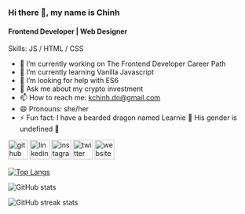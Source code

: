 ### Hi there 👋, my name is Chinh
#### Frontend Developer | Web Designer

Skills: JS / HTML / CSS

- 🔭 I’m currently working on  The Frontend Developer Career Path 
- 🌱 I’m currently learning Vanilla Javascript 
- 🤔 I’m looking for help with ES6 
- 💬 Ask me about my crypto investment 
- 📫 How to reach me: kchinh.do@gmail.com 
- 😄 Pronouns: she/her 
- ⚡ Fun fact: I have a bearded dragon named Learnie 🦎 His gender is undefined 🌈 


[<img src='https://cdn.jsdelivr.net/npm/simple-icons@3.0.1/icons/github.svg' alt='github' height='40'>](https://github.com/doinby)  [<img src='https://cdn.jsdelivr.net/npm/simple-icons@3.0.1/icons/linkedin.svg' alt='linkedin' height='40'>](https://www.linkedin.com/in/chinhkdo/)  [<img src='https://cdn.jsdelivr.net/npm/simple-icons@3.0.1/icons/instagram.svg' alt='instagram' height='40'>](https://www.instagram.com/do.inby/)  [<img src='https://cdn.jsdelivr.net/npm/simple-icons@3.0.1/icons/twitter.svg' alt='twitter' height='40'>](https://twitter.com/doinby)  [<img src='https://cdn.jsdelivr.net/npm/simple-icons@3.0.1/icons/icloud.svg' alt='website' height='40'>](chinhdo.co)  

[![Top Langs](https://github-readme-stats.vercel.app/api/top-langs/?username=doinby)](https://github.com/anuraghazra/github-readme-stats)

![GitHub stats](https://github-readme-stats.vercel.app/api?username=doinby&show_icons=true)  

![GitHub streak stats](https://github-readme-streak-stats.herokuapp.com/?user=doinby)  

